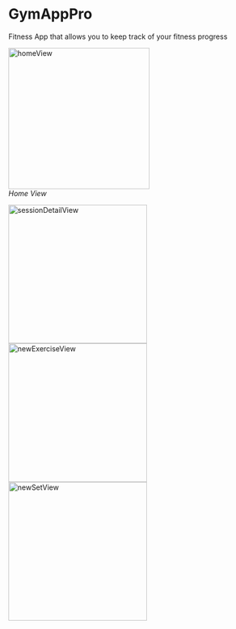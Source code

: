 # GymAppPro
Fitness App that allows you to keep track of your fitness progress

<p>
    <img width="279" alt="homeView" src="https://user-images.githubusercontent.com/60410024/179602657-17920b4e-772a-4c91-971a-8171f144f019.png">
    <br><em>Home View</em>
</p>
<img width="274" alt="sessionDetailView" src="https://user-images.githubusercontent.com/60410024/179603188-e481c158-2b44-449a-ac09-4a28a411d8a6.png"><img width="274" alt="newExerciseView" src="https://user-images.githubusercontent.com/60410024/179603440-67475282-146c-4e35-a102-7ccb3f6b38e1.png"><img width="274" alt="newSetView" src="https://user-images.githubusercontent.com/60410024/179603639-f4a2da3e-1f20-42bd-b698-b0782bd91b9e.png">
